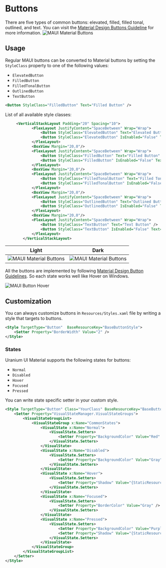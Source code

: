 # Buttons
There are five types of common buttons: elevated, filled, filled tonal, outlined, and text.
You can visit the [Material Design Buttons Guideline](https://m3.material.io/components/buttons/overview) for more information.
![MAUI Material Buttons](https://lh3.googleusercontent.com/Hn7NsDOy7y8aU-1vqyYk4qH9a607HSa76QtlUOtFULnAnj9Six8hmnbTRVGjNncS-TKa-R2bZhcnC9Auv2ynIXle7lSiznoQzxCVosEoLYSk=s0)

## Usage
Regular MAUI buttons can be converted to Material buttons by setting the `StyleClass` property to one of the following values:
- `ElevatedButton`
- `FilledButton`
- `FilledTonalButton`
- `OutlinedButton`
- `TextButton`

```xml
<Button StyleClass="FilledButton" Text="Filled Button" />
```

List of all available style classes:

```xml
     <VerticalStackLayout Padding="20" Spacing="10">
            <FlexLayout JustifyContent="SpaceBetween" Wrap="Wrap">
                <Button StyleClass="ElevatedButton" Text="Elevated Button" />
                <Button StyleClass="ElevatedButton" IsEnabled="False" Text="Elevated Button (Disabled)" />
            </FlexLayout>
            <BoxView Margin="20,0"/>
            <FlexLayout JustifyContent="SpaceBetween" Wrap="Wrap">
                <Button StyleClass="FilledButton" Text="Filled Button" />
                <Button StyleClass="FilledButton" IsEnabled="False" Text="Filled Button (Disabled)" />
            </FlexLayout>
            <BoxView Margin="20,0"/>
            <FlexLayout JustifyContent="SpaceBetween" Wrap="Wrap">
                <Button StyleClass="FilledTonalButton" Text="Filled Tonal Button" />
                <Button StyleClass="FilledTonalButton" IsEnabled="False" Text="Filled Tonal Button (Disabled)" />
            </FlexLayout>
            <BoxView Margin="20,0"/>
            <FlexLayout JustifyContent="SpaceBetween" Wrap="Wrap">
                <Button StyleClass="OutlinedButton" Text="Outlined Button" />
                <Button StyleClass="OutlinedButton" IsEnabled="False" Text="Outlined Button (Disabled)" />
            </FlexLayout>
            <BoxView Margin="20,0"/>
            <FlexLayout JustifyContent="SpaceBetween" Wrap="Wrap">
                <Button StyleClass="TextButton" Text="Text Button" />
                <Button StyleClass="TextButton" IsEnabled="False" Text="Text Button (Disabled)" />
            </FlexLayout>
        </VerticalStackLayout>
```
| Light | Dark |
| --- | --- |
| ![MAUI Material Buttons](images/buttons-preview.png)| ![MAUI Material Buttons](images/buttons-preview-dark.png) |


All the buttons are implemented by following [Material Design Button Guidelines](https://m3.material.io/components/buttons/overview). So each state works well like Hover on Windows.

![MAUI Button Hover](images/buttons-hover.gif)


## Customization

You can always customize buttons in `Resources/Styles.xaml` file by writing a style that targets to buttons.

```xml
<Style TargetType="Button"  BaseResourceKey="BaseButtonStyle">
    <Setter Property="BorderWidth" Value="2" />
</Style>
```

### States

Uranium UI Material supports the following states for buttons:

- `Normal`
- `Disabled`
- `Hover`
- `Focused`
- `Pressed`

You can write state specific setter in your custom style.

```xml
<Style TargetType="Button" Class="YourClass" BaseResourceKey="BaseButtonStyle">
    <Setter Property="VisualStateManager.VisualStateGroups">
        <VisualStateGroupList>
            <VisualStateGroup x:Name="CommonStates">
                <VisualState x:Name="Normal">
                    <VisualState.Setters>
                        <Setter Property="BackgroundColor" Value="Red" />
                    </VisualState.Setters>
                </VisualState>
                <VisualState x:Name="Disabled">
                    <VisualState.Setters>
                        <Setter Property="BackgroundColor" Value="Gray"/>
                    </VisualState.Setters>
                </VisualState>
                <VisualState x:Name="Hover">
                    <VisualState.Setters>
                        <Setter Property="Shadow" Value="{StaticResource ShadowElevation1}" />
                    </VisualState.Setters>
                </VisualState>
                <VisualState x:Name="Focused">
                    <VisualState.Setters>
                        <Setter Property="BorderColor" Value="Gray" />
                    </VisualState.Setters>
                </VisualState>
                <VisualState x:Name="Pressed">
                    <VisualState.Setters>
                        <Setter Property="BackgroundColor" Value="Purple"/>
                        <Setter Property="Shadow" Value="{StaticResource ShadowElevation0}"/>
                    </VisualState.Setters>
                </VisualState>
            </VisualStateGroup>
        </VisualStateGroupList>
    </Setter>
</Style>
```
